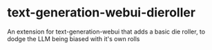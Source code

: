 # text-generation-webui-dieroller
An extension for text-generation-webui that adds a basic die roller, to dodge the LLM being biased with it's own rolls
